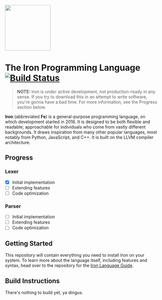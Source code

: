 <img src="http://i.imgur.com/kOh696Y.png" width="150px">

# The Iron Programming Language [![Build Status](https://travis-ci.org/IronLang/iron.svg?branch=master)](https://travis-ci.org/IronLang/iron)

> **NOTE:** Iron is under active development, not production-ready in any sense. If you try to download this in an attempt to write software, you're gonna have a bad time. For more information, see the Progress section below.

**Iron** (abbreviated **Fe**) is a general-purpose programming language, on which development started in 2016.
It is designed to be both flexible and readable; approachable for individuals who come from vastly different
backgrounds. It draws inspiration from many other popular languages, most notably from Python, JavaScript, and C++.
It is built on the LLVM compiler architecture.

## Progress

### Lexer

- [x] Initial implementation
- [ ] Extending features
- [ ] Code optimization

### Parser

- [ ] Initial implementation
- [ ] Extending features
- [ ] Code optimization

## Getting Started

This repository will contain everything you need to install Iron on your system. To learn more about the language itself,
including features and syntax, head over to the repository for the [Iron Language Guide](https://github.com/IronLang/iron-manual).

## Build Instructions

There's nothing to build yet, ya dingus.
